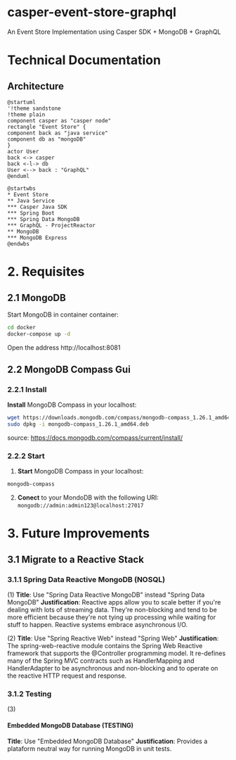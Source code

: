# casper-event-store-graphql
An Event Store Implementation using Casper SDK +  MongoDB + GraphQL

# Technical Documentation
## Architecture
```plantuml
@startuml
'!theme sandstone
!theme plain
component casper as "casper node"
rectangle "Event Store" {
component back as "java service"
component db as "mongoDB"
}
actor User
back <-> casper
back <-l-> db
User <--> back : "GraphQL"
@enduml
```

```plantuml
@startwbs
* Event Store
** Java Service
*** Casper Java SDK
*** Spring Boot
*** Spring Data MongoDB
*** GraphQL - ProjectReactor
** MongoDB
*** MongoDB Express
@endwbs
```


# 2. Requisites

## 2.1 MongoDB
Start MongoDB in container container:
```bash
cd docker
docker-compose up -d
```
Open the address http://localhost:8081

## 2.2 MongoDB Compass Gui

### 2.2.1 Install
**Install** MongoDB Compass in your localhost:
```bash
wget https://downloads.mongodb.com/compass/mongodb-compass_1.26.1_amd64.deb
sudo dpkg -i mongodb-compass_1.26.1_amd64.deb
```
source: https://docs.mongodb.com/compass/current/install/

### 2.2.2 Start

1. **Start** MongoDB Compass in your localhost:

```bash
mongodb-compass
```

2. **Conect** to your MondoDB with the following URI:
`mongodb://admin:admin123@localhost:27017`







# 3. Future Improvements


## 3.1 Migrate to a Reactive Stack
### 3.1.1 Spring Data Reactive MongoDB (NOSQL)
(1)
**Title**: Use "Spring Data Reactive MongoDB" instead "Spring Data MongoDB"
**Justification**: Reactive apps allow you to scale better if you're dealing with lots of streaming data. They're non-blocking and tend to be more efficient because they're not tying up processing while waiting for stuff to happen. Reactive systems embrace asynchronous I/O.

(2)
**Title**: Use "Spring Reactive Web" instead "Spring Web"
**Justification**: The spring-web-reactive module contains the Spring Web Reactive framework that supports the @Controller programming model. It re-defines many of the Spring MVC contracts such as HandlerMapping and HandlerAdapter to be asynchronous and non-blocking and to operate on the reactive HTTP request and response.

### 3.1.2 Testing

(3)
#### Embedded MongoDB Database (TESTING)
**Title**: Use "Embedded MongoDB Database"
**Justification**: Provides a plataform neutral way for running MongoDB in unit tests.
